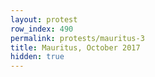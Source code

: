 ```yaml
---
layout: protest
row_index: 490
permalink: protests/mauritus-3
title: Mauritus, October 2017
hidden: true
---
```

